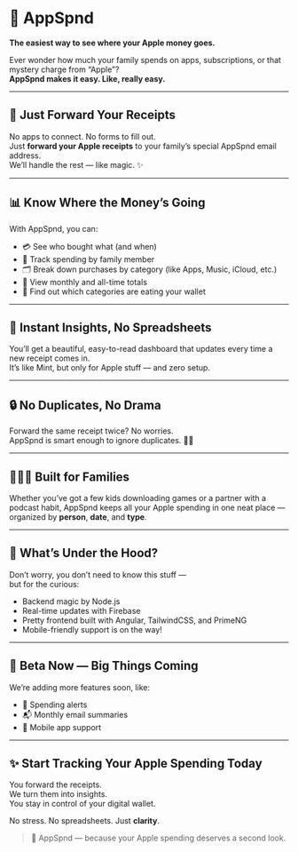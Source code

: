 # 🍎 AppSpnd
**The easiest way to see where your Apple money goes.**

Ever wonder how much your family spends on apps, subscriptions, or that mystery charge from “Apple”?  
**AppSpnd makes it easy. Like, really easy.**

---

## 💌 Just Forward Your Receipts

No apps to connect. No forms to fill out.  
Just **forward your Apple receipts** to your family’s special AppSpnd email address.  
We’ll handle the rest — like magic. ✨

---

## 📊 Know Where the Money’s Going

With AppSpnd, you can:
- 💳 See who bought what (and when)
- 🧒 Track spending by family member
- 🗂 Break down purchases by category (like Apps, Music, iCloud, etc.)
- 📅 View monthly and all-time totals
- 💸 Find out which categories are eating your wallet

---

## 👀 Instant Insights, No Spreadsheets

You’ll get a beautiful, easy-to-read dashboard that updates every time a new receipt comes in.  
It’s like Mint, but only for Apple stuff — and zero setup.

---

## 🔒 No Duplicates, No Drama

Forward the same receipt twice? No worries.  
AppSpnd is smart enough to ignore duplicates. 🙅‍♀️

---

## 👨‍👩‍👧 Built for Families

Whether you’ve got a few kids downloading games or a partner with a podcast habit, AppSpnd keeps all your Apple spending in one neat place — organized by **person**, **date**, and **type**.

---

## 🚀 What’s Under the Hood?

Don’t worry, you don’t need to know this stuff —  
but for the curious:
- Backend magic by Node.js
- Real-time updates with Firebase
- Pretty frontend built with Angular, TailwindCSS, and PrimeNG
- Mobile-friendly support is on the way!

---

## 🧪 Beta Now — Big Things Coming

We’re adding more features soon, like:
- 🔔 Spending alerts
- 📬 Monthly email summaries
- 📱 Mobile app support

---

## ✨ Start Tracking Your Apple Spending Today

You forward the receipts.  
We turn them into insights.  
You stay in control of your digital wallet.

No stress. No spreadsheets. Just **clarity**.

> 🍏 AppSpnd — because your Apple spending deserves a second look.
